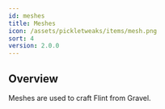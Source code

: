 ```yaml
---
id: meshes
title: Meshes
icon: /assets/pickletweaks/items/mesh.png
sort: 4
version: 2.0.0
---
```


## Overview

Meshes are used to craft Flint from Gravel.
